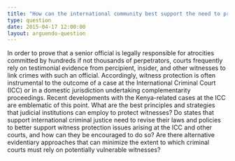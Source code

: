 ```yaml
---
title: "How can the international community best support the need to protect witnesses in international criminal trials?"
type: question
date: 2015-04-17 12:00:00
layout: arguendo-question
---
```

In order to prove that a senior official is legally responsible for atrocities committed by hundreds if not thousands of perpetrators, courts frequently rely on testimonial evidence from percipient, insider, and other witnesses to link crimes with such an official. Accordingly, witness protection is often instrumental to the outcome of a case at the International Criminal Court (ICC) or in a domestic jurisdiction undertaking complementarity proceedings.  Recent developments with the Kenya-related cases at the ICC are emblematic of this point. What are the best principles and strategies that judicial institutions can employ to protect witnesses?  Do states that support international criminal justice need to revise their laws and policies to better support witness protection issues arising at the ICC and other courts, and how can they be encouraged to do so? Are there alternative evidentiary approaches that can minimize the extent to which criminal courts must rely on potentially vulnerable witnesses?
